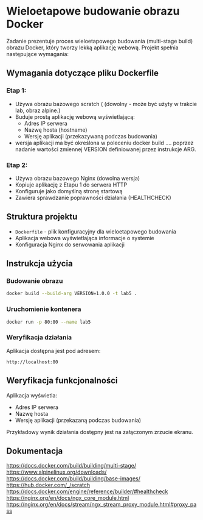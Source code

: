 # Wieloetapowe budowanie obrazu Docker

Zadanie prezentuje proces wieloetapowego budowania (multi-stage build) obrazu Docker, który tworzy lekką aplikację webową. Projekt spełnia następujące wymagania:

## Wymagania dotyczące pliku Dockerfile

### Etap 1:
- Używa obrazu bazowego scratch ( (dowolny - może być użyty w trakcie lab, obraz 
alpine.)
- Buduje prostą aplikację webową wyświetlającą:
  - Adres IP serwera
  - Nazwę hosta (hostname)
  - Wersję aplikacji (przekazywaną podczas budowania)
- wersja aplikacji ma być określona w poleceniu docker build …. poprzez nadanie 
wartości zmiennej VERSION definiowanej przez instrukcje ARG. 


### Etap 2:
- Używa obrazu bazowego Nginx (dowolna wersja)
- Kopiuje aplikację z Etapu 1 do serwera HTTP
- Konfiguruje jako domyślną stronę startową
- Zawiera sprawdzanie poprawności działania (HEALTHCHECK)

## Struktura projektu
- `Dockerfile` - plik konfiguracyjny dla wieloetapowego budowania
- Aplikacja webowa wyświetlająca informacje o systemie
- Konfiguracja Nginx do serwowania aplikacji

## Instrukcja użycia

### Budowanie obrazu
```bash
docker build --build-arg VERSION=1.0.0 -t lab5 .
```

### Uruchomienie kontenera
```bash
docker run -p 80:80 --name lab5
```

### Weryfikacja działania

Aplikacja dostępna jest pod adresem:
```
http://localhost:80
```

## Weryfikacja funkcjonalności

Aplikacja wyświetla:
- Adres IP serwera
- Nazwę hosta
- Wersję aplikacji (przekazaną podczas budowania)

Przykładowy wynik działania dostępny jest na załączonym zrzucie ekranu.

## Dokumentacja

https://docs.docker.com/build/building/multi-stage/
https://www.alpinelinux.org/downloads/
https://docs.docker.com/build/building/base-images/
https://hub.docker.com/_/scratch
https://docs.docker.com/engine/reference/builder/#healthcheck 
https://nginx.org/en/docs/ngx_core_module.html
https://nginx.org/en/docs/stream/ngx_stream_proxy_module.html#proxy_pass
